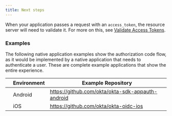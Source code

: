 ```yaml
---
title: Next steps
---
```


When your application passes a request with an `access_token`, the resource server will need to validate it. For more on this, see [Validate Access Tokens](/docs/guides/validate-access-tokens/).

### Examples

The following native application examples show the authorization code flow, as it would be implemented by a native application that needs to authenticate a user.  These are complete example applications that show the entire experience.

|                                        | Environment | Example Repository                                 |
| :------------------------------------: | ----------- | -------------------------------------------------- |
| <i class="icon code-android-32"></i>   | Android     | <https://github.com/okta/okta-sdk-appauth-android> |
| <i class="icon code-ios-32"></i>       | iOS         | <https://github.com/okta/okta-oidc-ios>            |
